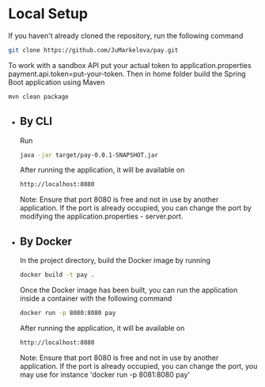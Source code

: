 # Local Setup

If you haven't already cloned the repository, run the following command

  ```bash
  git clone https://github.com/JuMarkelova/pay.git
  ```
  To work with a sandbox API put your actual token to application.properties payment.api.token=put-your-token.
  Then in home folder build the Spring Boot application using Maven
  ```bash
  mvn clean package
  ```
- ## By CLI
  Run
  ```bash
  java -jar target/pay-0.0.1-SNAPSHOT.jar
  ```
  After running the application, it will be available on
  ```bash
  http://localhost:8080
  ```
  Note: Ensure that port 8080 is free and not in use by another application.
  If the port is already occupied, you can change the port by modifying the application.properties - server.port.
- ## By Docker
  In the project directory, build the Docker image by running
  ```bash
  docker build -t pay .
  ```
  Once the Docker image has been built, you can run the application inside a container with the following command
  ```bash
  docker run -p 8080:8080 pay
  ```
  After running the application, it will be available on
  ```bash
  http://localhost:8080
  ```
  Note: Ensure that port 8080 is free and not in use by another application.
  If the port is already occupied, you can change the port, you may use for instance 'docker run -p 8081:8080 pay'